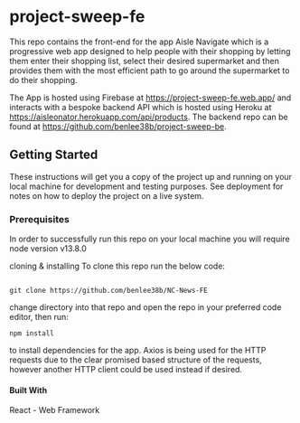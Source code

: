 # project-sweep-fe

This repo contains the front-end for the app Aisle Navigate which is a progressive web app designed to help people with their shopping by letting them enter their shopping list, select their desired supermarket and then provides them with the most efficient path to go around the supermarket to do their shopping.

The App is hosted using Firebase at https://project-sweep-fe.web.app/ and interacts with a bespoke backend API which is hosted using Heroku at https://aisleonator.herokuapp.com/api/products. The backend repo can be found at https://github.com/benlee38b/project-sweep-be.

 ## Getting Started
These instructions will get you a copy of the project up and running on your local machine for development and testing purposes. See deployment for notes on how to deploy the project on a live system.

### Prerequisites
In order to successfully run this repo on your local machine you will require node version v13.8.0

cloning & installing
To clone this repo run the below code:

```

git clone https://github.com/benlee38b/NC-News-FE

```

change directory into that repo and open the repo in your preferred code editor, then run:
```
npm install
```

to install dependencies for the app. Axios is being used for the HTTP requests due to the clear promised based structure of the requests, however another HTTP client could be used instead if desired.

#### Built With
React - Web Framework
